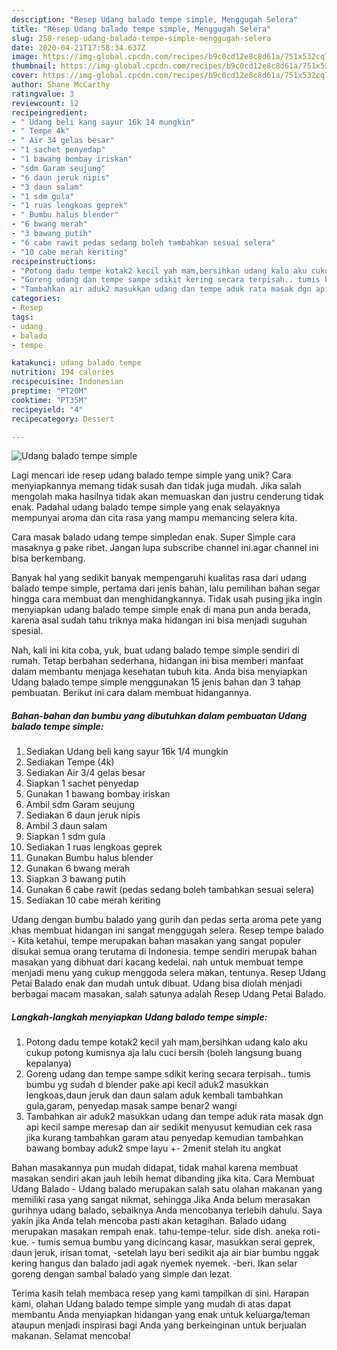 ```yaml
---
description: "Resep Udang balado tempe simple, Menggugah Selera"
title: "Resep Udang balado tempe simple, Menggugah Selera"
slug: 258-resep-udang-balado-tempe-simple-menggugah-selera
date: 2020-04-21T17:58:34.637Z
image: https://img-global.cpcdn.com/recipes/b9c0cd12e8c8d61a/751x532cq70/udang-balado-tempe-simple-foto-resep-utama.jpg
thumbnail: https://img-global.cpcdn.com/recipes/b9c0cd12e8c8d61a/751x532cq70/udang-balado-tempe-simple-foto-resep-utama.jpg
cover: https://img-global.cpcdn.com/recipes/b9c0cd12e8c8d61a/751x532cq70/udang-balado-tempe-simple-foto-resep-utama.jpg
author: Shane McCarthy
ratingvalue: 3
reviewcount: 12
recipeingredient:
- " Udang beli kang sayur 16k 14 mungkin"
- " Tempe 4k"
- " Air 34 gelas besar"
- "1 sachet penyedap"
- "1 bawang bombay iriskan"
- "sdm Garam seujung"
- "6 daun jeruk nipis"
- "3 daun salam"
- "1 sdm gula"
- "1 ruas lengkoas geprek"
- " Bumbu halus blender"
- "6 bwang merah"
- "3 bawang putih"
- "6 cabe rawit pedas sedang boleh tambahkan sesuai selera"
- "10 cabe merah keriting"
recipeinstructions:
- "Potong dadu tempe kotak2 kecil yah mam,bersihkan udang kalo aku cukup potong kumisnya aja lalu cuci bersih (boleh langsung buang kepalanya)"
- "Goreng udang dan tempe sampe sdikit kering secara terpisah.. tumis bumbu yg sudah d blender pake api kecil aduk2 masukkan lengkoas,daun jeruk dan daun salam aduk kembali tambahkan gula,garam, penyedap masak sampe benar2 wangi"
- "Tambahkan air aduk2 masukkan udang dan tempe aduk rata masak dgn api kecil sampe meresap dan air sedikit menyusut kemudian cek rasa jika kurang tambahkan garam atau penyedap kemudian tambahkan bawang bombay aduk2 smpe layu +- 2menit stelah itu angkat"
categories:
- Resep
tags:
- udang
- balado
- tempe

katakunci: udang balado tempe 
nutrition: 194 calories
recipecuisine: Indonesian
preptime: "PT20M"
cooktime: "PT35M"
recipeyield: "4"
recipecategory: Dessert

---
```



![Udang balado tempe simple](https://img-global.cpcdn.com/recipes/b9c0cd12e8c8d61a/751x532cq70/udang-balado-tempe-simple-foto-resep-utama.jpg)

Lagi mencari ide resep udang balado tempe simple yang unik? Cara menyiapkannya memang tidak susah dan tidak juga mudah. Jika salah mengolah maka hasilnya tidak akan memuaskan dan justru cenderung tidak enak. Padahal udang balado tempe simple yang enak selayaknya mempunyai aroma dan cita rasa yang mampu memancing selera kita.

Cara masak balado udang tempe simpledan enak. Super Simple cara masaknya g pake ribet. Jangan lupa subscribe channel ini.agar channel ini bisa berkembang.

Banyak hal yang sedikit banyak mempengaruhi kualitas rasa dari udang balado tempe simple, pertama dari jenis bahan, lalu pemilihan bahan segar hingga cara membuat dan menghidangkannya. Tidak usah pusing jika ingin menyiapkan udang balado tempe simple enak di mana pun anda berada, karena asal sudah tahu triknya maka hidangan ini bisa menjadi suguhan spesial.


Nah, kali ini kita coba, yuk, buat udang balado tempe simple sendiri di rumah. Tetap berbahan sederhana, hidangan ini bisa memberi manfaat dalam membantu menjaga kesehatan tubuh kita. Anda bisa menyiapkan Udang balado tempe simple menggunakan 15 jenis bahan dan 3 tahap pembuatan. Berikut ini cara dalam membuat hidangannya.

<!--inarticleads1-->

##### Bahan-bahan dan bumbu yang dibutuhkan dalam pembuatan Udang balado tempe simple:

1. Sediakan  Udang beli kang sayur 16k 1/4 mungkin
1. Sediakan  Tempe (4k)
1. Sediakan  Air 3/4 gelas besar
1. Siapkan 1 sachet penyedap
1. Gunakan 1 bawang bombay iriskan
1. Ambil sdm Garam seujung
1. Sediakan 6 daun jeruk nipis
1. Ambil 3 daun salam
1. Siapkan 1 sdm gula
1. Sediakan 1 ruas lengkoas geprek
1. Gunakan  Bumbu halus blender
1. Gunakan 6 bwang merah
1. Siapkan 3 bawang putih
1. Gunakan 6 cabe rawit (pedas sedang boleh tambahkan sesuai selera)
1. Sediakan 10 cabe merah keriting


Udang dengan bumbu balado yang gurih dan pedas serta aroma pete yang khas membuat hidangan ini sangat menggugah selera. Resep tempe balado - Kita ketahui, tempe merupakan bahan masakan yang sangat populer disukai semua orang terutama di Indonesia. tempe sendiri merupak bahan masakan yang dibhuat dari kacang kedelai. nah untuk membuat tempe menjadi menu yang cukup menggoda selera makan, tentunya. Resep Udang Petai Balado enak dan mudah untuk dibuat. Udang bisa diolah menjadi berbagai macam masakan, salah satunya adalah Resep Udang Petai Balado. 

<!--inarticleads2-->

##### Langkah-langkah menyiapkan Udang balado tempe simple:

1. Potong dadu tempe kotak2 kecil yah mam,bersihkan udang kalo aku cukup potong kumisnya aja lalu cuci bersih (boleh langsung buang kepalanya)
1. Goreng udang dan tempe sampe sdikit kering secara terpisah.. tumis bumbu yg sudah d blender pake api kecil aduk2 masukkan lengkoas,daun jeruk dan daun salam aduk kembali tambahkan gula,garam, penyedap masak sampe benar2 wangi
1. Tambahkan air aduk2 masukkan udang dan tempe aduk rata masak dgn api kecil sampe meresap dan air sedikit menyusut kemudian cek rasa jika kurang tambahkan garam atau penyedap kemudian tambahkan bawang bombay aduk2 smpe layu +- 2menit stelah itu angkat


Bahan masakannya pun mudah didapat, tidak mahal karena membuat masakan sendiri akan jauh lebih hemat dibanding jika kita. Cara Membuat Udang Balado - Udang balado merupakan salah satu olahan makanan yang memiliki rasa yang sangat nikmat, sehingga Jika Anda belum merasakan gurihnya udang balado, sebaiknya Anda mencobanya terlebih dahulu. Saya yakin jika Anda telah mencoba pasti akan ketagihan. Balado udang merupakan masakan rempah enak. tahu-tempe-telur. side dish. aneka roti-kue. - tumis semua bumbu yang dicincang kasar, masukkan serai geprek, daun jeruk, irisan tomat, -setelah layu beri sedikit aja air biar bumbu nggak kering hangus dan balado jadi agak nyemek nyemek. -beri. Ikan selar goreng dengan sambal balado yang simple dan lezat. 

Terima kasih telah membaca resep yang kami tampilkan di sini. Harapan kami, olahan Udang balado tempe simple yang mudah di atas dapat membantu Anda menyiapkan hidangan yang enak untuk keluarga/teman ataupun menjadi inspirasi bagi Anda yang berkeinginan untuk berjualan makanan. Selamat mencoba!
